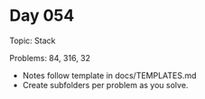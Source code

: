 # Day 054

Topic: Stack

Problems: 84, 316, 32

- Notes follow template in docs/TEMPLATES.md
- Create subfolders per problem as you solve.
